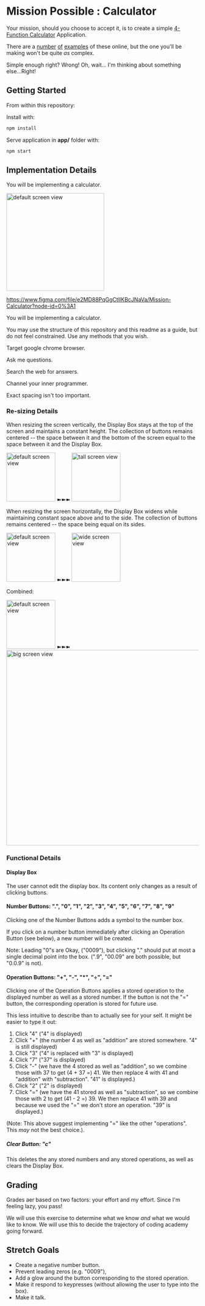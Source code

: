 # Mission Possible : Calculator

Your mission, should you choose to accept it, is to create a simple [4-Function Calculator](https://www.basic-mathematics.com/four-function-calculator.html) Application.

There are a [number](https://www.desmos.com/fourfunction) [of](https://www.theonlinecalculator.com/) [examples](https://calculator-1.com/) of these online, but the one you'll be making won't be quite *as* complex.
 
Simple enough right? Wrong! Oh, wait... I'm thinking about something else...Right!

## Getting Started

From within this repository:

Install with: 

```bash
npm install
```

Serve application in **app/** folder with:

```bash
npm start
```

## Implementation Details

You will be implementing a calculator.

<img alt="default screen view" width="256" src="./docs/images/default-screen-view.png"/>

https://www.figma.com/file/e2MD88PqGgCtlIKBcJNaVa/Mission-Calculator?node-id=0%3A1

You will be implementing a calculator.

You may use the structure of this repository and this readme as a guide, but do not feel constrained. Use any methods that you wish.

Target google chrome browser.

Ask me questions.

Search the web for answers.

Channel your inner programmer.

Exact spacing isn't too important.

### Re-sizing Details

When resizing the screen vertically, the Display Box stays at the top of the screen and maintains a constant height. The collection of buttons remains centered -- the space between it and the bottom of the screen equal to the space between it and the Display Box.

<img alt="default screen view" width="128" src="./docs/images/default-screen-view.png"/>
➽➽➽
<img alt="tall screen view" width="128" src="./docs/images/tall-screen-view.png" />

When resizing the screen horizontally, the Display Box widens while maintaining constant space above and to the side. The collection of buttons remains centered -- the space being equal on its sides.

<img alt="default screen view" height="128" src="./docs/images/default-screen-view.png"/>
➽➽➽
<img alt="wide screen view" height="128" src="./docs/images/wide-screen-view.png" />

Combined:

<img alt="default screen view" width="128" src="./docs/images/default-screen-view.png"/> 
➽➽➽
<img alt="big screen view" width="512" src="./docs/images/big-screen-view.png" />

### Functional Details

#### Display Box

The user cannot edit the display box. Its content only changes as a result of clicking buttons.

#### Number Buttons: ".", "0", "1", "2", "3", "4", "5", "6", "7", "8", "9"

Clicking one of the Number Buttons adds a symbol to the number box.

If you click on a number button immediately after clicking an Operation Button (see below), a new number will be created.

Note: Leading "0"s are Okay, ("0009"), but clicking "." should put at most a single decimal point into the box. (".9", "00.09" are both possible, but "0.0.9" is not).

#### Operation Buttons: "+", "-", "*", "÷", "="

Clicking one of the Operation Buttons applies a stored operation to the displayed number as well as a stored number. If the button is not the "=" button, the corresponding operation is stored for future use.

This less intuitive to describe than to actually see for your self. It might be easier to type it out:

1. Click "4"
    ("4" is displayed)
2. Click "+"
    (the number 4 as well as "addition" are stored somewhere. "4" is still displayed)
3. Click "3"
    ("4" is replaced with "3" is displayed)
4. Click "7"
    ("37" is displayed)
5. Click "-"
  (we have the 4 stored as well as "addition", so we combine those with 37 to get (4 + 37 =) 41. We then replace 4 with 41 and "addition" with "subtraction". "41" is displayed.)
6. Click "2"
    ("2" is displayed)
7. Click "="
    (we have the 41 stored as well as "subtraction", so we combine those with 2 to get (41 - 2 =) 39. We then replace 41 with 39 and because we used the "=" we don't store an operation. "39" is displayed.)

(Note: This above suggest implementing "=" like the other "operations". This *may* not the best choice.).

##### Clear Button: "c"

This deletes the any stored numbers and any stored operations, as well as clears the Display Box.

## Grading

Grades aer based on two factors: your effort and my effort. Since I'm feeling lazy, you pass! 

We will use this exercise to determine what we know *and* what we would like to know. We will use this to decide the trajectory of coding academy going forward.

## Stretch Goals

- Create a negative number button.
- Prevent leading zeros  (e.g. "0009"),
- Add a glow around the button corresponding to the stored operation.
- Make it respond to keypresses (without allowing the user to type into the box).
- Make it talk.